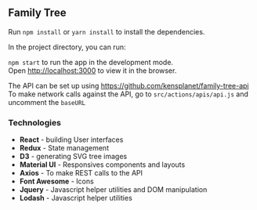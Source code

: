 ## Family Tree

Run `npm install` or `yarn install` to install the dependencies.

In the project directory, you can run:

`npm start` to run the app in the development mode.<br>
Open [http://localhost:3000](http://localhost:3000) to view it in the browser.

The API can be set up using https://github.com/kensplanet/family-tree-api<br>
To make network calls against the API, go to `src/actions/apis/api.js` and uncomment the `baseURL`

### Technologies 
* **React** - building User interfaces
* **Redux** - State management
* **D3** - generating SVG tree images
* **Material UI** - Responsives components and layouts
* **Axios** - To make REST calls to the API
* **Font Awesome** - Icons
* **Jquery** - Javascript helper utilities and DOM manipulation
* **Lodash** - Javascript helper utilities
